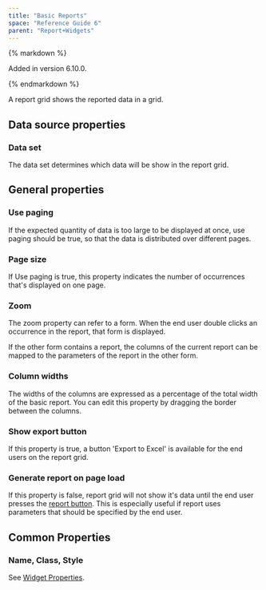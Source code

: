```yaml
---
title: "Basic Reports"
space: "Reference Guide 6"
parent: "Report+Widgets"
---
```

<div class="alert alert-info">{% markdown %}

Added in version 6.10.0.

{% endmarkdown %}</div>

A report grid shows the reported data in a grid.

## Data source properties

### Data set

The data set determines which data will be show in the report grid.

## General properties

### Use paging

If the expected quantity of data is too large to be displayed at once, use paging should be true, so that the data is distributed over different pages.

### Page size

If Use paging is true, this property indicates the number of occurrences that's displayed on one page.

### Zoom

The zoom property can refer to a form. When the end user double clicks an occurrence in the report, that form is displayed.

If the other form contains a report, the columns of the current report can be mapped to the parameters of the report in the other form.

### Column widths

The widths of the columns are expressed as a percentage of the total width of the basic report. You can edit this property by dragging the border between the columns.

### Show export button

If this property is true, a button 'Export to Excel' is available for the end users on the report grid.

### Generate report on page load

If this property is false, report grid will not show it's data until the end user presses the [report button](Report+Button). This is especially useful if report uses parameters that should be specified by the end user. 

## Common Properties

### Name, Class, Style

See [Widget Properties](Common+Widget+Properties).
